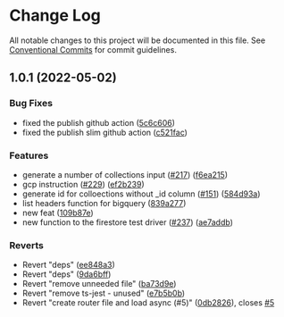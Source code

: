# Change Log

All notable changes to this project will be documented in this file.
See [Conventional Commits](https://conventionalcommits.org) for commit guidelines.

## 1.0.1 (2022-05-02)


### Bug Fixes

* fixed the publish github action ([5c6c606](https://github.com/MXPOL/velo-external-db/commit/5c6c6068c769366d3ebcfe441bd2e86620873f48))
* fixed the publish slim github action ([c521fac](https://github.com/MXPOL/velo-external-db/commit/c521fac8760504b33aa9b007f51c42ed3efa6434))


### Features

*  generate a number of collections input ([#217](https://github.com/MXPOL/velo-external-db/issues/217)) ([f6ea215](https://github.com/MXPOL/velo-external-db/commit/f6ea215917ad2798f71affd6339b970b3d4b9e15))
* gcp instruction ([#229](https://github.com/MXPOL/velo-external-db/issues/229)) ([ef2b239](https://github.com/MXPOL/velo-external-db/commit/ef2b239d5cd9a90470badb720addf9e06a766592))
* generate id for colloections without _id column ([#151](https://github.com/MXPOL/velo-external-db/issues/151)) ([584d93a](https://github.com/MXPOL/velo-external-db/commit/584d93adcdb8839d28905875777a09863ba15292))
* list headers function for bigquery ([839a277](https://github.com/MXPOL/velo-external-db/commit/839a277bc3b56a7b1f1ee53d4acc13f39f63526a))
* new feat ([109b87e](https://github.com/MXPOL/velo-external-db/commit/109b87e71fb4143c679d9297222fde845f325943))
* new function to the firestore test driver ([#237](https://github.com/MXPOL/velo-external-db/issues/237)) ([ae7addb](https://github.com/MXPOL/velo-external-db/commit/ae7addb87ffa6303581cad26b3aeeb99c06a7d90))


### Reverts

* Revert "deps" ([ee848a3](https://github.com/MXPOL/velo-external-db/commit/ee848a38b91142250fbc60706f09bc4eb9f0e05d))
* Revert "deps" ([9da6bff](https://github.com/MXPOL/velo-external-db/commit/9da6bff642a4abf35e32fae7c82fd1c14bbd4eb3))
* Revert "remove unneeded file" ([ba73d9e](https://github.com/MXPOL/velo-external-db/commit/ba73d9e10d272d6b1f165090680da687c460b416))
* Revert "remove ts-jest - unused" ([e7b5b0b](https://github.com/MXPOL/velo-external-db/commit/e7b5b0b416fc920a8d2b9d2f8ddf55393ad836f0))
* Revert "create router file and load async (#5)" ([0db2826](https://github.com/MXPOL/velo-external-db/commit/0db2826661d6ce07521a5fd9a946af7365879cc7)), closes [#5](https://github.com/MXPOL/velo-external-db/issues/5)
